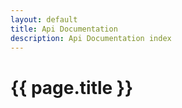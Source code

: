 ```yaml
---
layout: default
title: Api Documentation
description: Api Documentation index
---
```



# {{ page.title }}